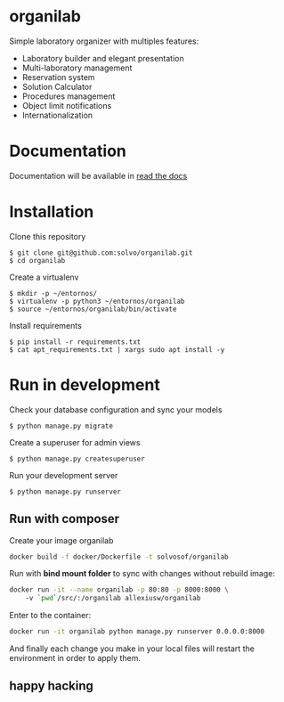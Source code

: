 # organilab
Simple laboratory organizer with multiples features:

- Laboratory builder and elegant presentation 
- Multi-laboratory management
- Reservation system
- Solution Calculator
- Procedures management
- Object limit notifications
- Internationalization

# Documentation

Documentation will be available in [read the docs](http://organilab.readthedocs.io/en/latest/)

# Installation 

Clone this repository 

	$ git clone git@github.com:solvo/organilab.git
	$ cd organilab

Create a virtualenv

	$ mkdir -p ~/entornos/
	$ virtualenv -p python3 ~/entornos/organilab
	$ source ~/entornos/organilab/bin/activate

Install requirements 

	$ pip install -r requirements.txt
	$ cat apt_requirements.txt | xargs sudo apt install -y
	
# Run in development

Check your database configuration and sync your models

	$ python manage.py migrate

Create a superuser for admin views

	$ python manage.py createsuperuser

Run your development server

	$ python manage.py runserver

## Run with composer 

Create your image organilab
```bash
docker build -f docker/Dockerfile -t solvosof/organilab
```

Run with **bind mount folder** to sync with changes without rebuild image:
```bash
docker run -it --name organilab -p 80:80 -p 8000:8000 \ 
    -v `pwd`/src/:/organilab allexiusw/organilab
```

Enter to the container:
```bash
docker run -it organilab python manage.py runserver 0.0.0.0:8000
```
And finally each change you make in your local files will restart the environment in order to apply them.

## happy hacking	

	
